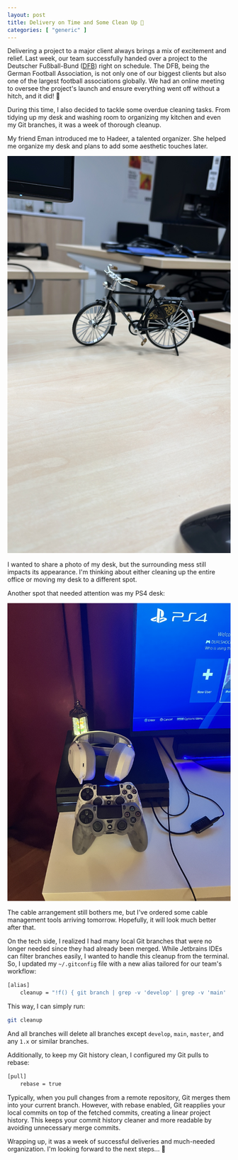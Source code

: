 ```yaml
---
layout: post
title: Delivery on Time and Some Clean Up 🧹
categories: [ "generic" ]
---
```


Delivering a project to a major client always brings a mix of excitement and relief. Last week, our team successfully
handed over a project to the Deutscher Fußball-Bund ([DFB](https://www.dfb.de/)) right on schedule. The DFB, being the
German Football Association, is not only one of our biggest clients but also one of the largest football associations
globally. We had an online meeting to oversee the project's launch and ensure everything went off without a hitch, and
it did! 🎉

During this time, I also decided to tackle some overdue cleaning tasks. From tidying up my desk and washing room
to organizing my kitchen and even my Git branches, it was a week of thorough cleanup.

My friend Eman introduced me to Hadeer, a talented organizer. She helped me organize my desk and plans to add some
aesthetic touches later.

![Desk-Bike](/assets/img/desk-bike.JPG)

I wanted to share a photo of my desk, but the surrounding mess still impacts its appearance. I'm thinking about either
cleaning up the entire office or moving my desk to a different spot.

Another spot that needed attention was my PS4 desk:

![PS4](/assets/img/ps4.JPG)

The cable arrangement still bothers me, but I've ordered some cable management tools arriving tomorrow. Hopefully, it
will look much better after that.

On the tech side, I realized I had many local Git branches that were no longer needed since they had already been
merged. While Jetbrains IDEs can filter branches easily, I wanted to handle this cleanup from the terminal. So, I
updated my `~/.gitconfig` file with a new alias tailored for our team's workflow:

```bash
[alias]
    cleanup = "!f() { git branch | grep -v 'develop' | grep -v 'main' | grep -v 'master' | grep -v -E '^[0-9]+\\.x' | grep -v '\\*' | xargs git branch -D; }; f"
```

This way, I can simply run:

```bash
git cleanup
```

And all branches will delete all branches except `develop`, `main`, `master`, and any `1.x` or similar branches.

Additionally, to keep my Git history clean, I configured my Git pulls to rebase:

```bash
[pull]
    rebase = true
```

Typically, when you pull changes from a remote repository, Git merges them into your current branch. However, with
rebase enabled, Git reapplies your local commits on top of the fetched commits, creating a linear project history. This
keeps your commit history cleaner and more readable by avoiding unnecessary merge commits.

Wrapping up, it was a week of successful deliveries and much-needed organization. I'm looking forward to the next
steps... 🐾
